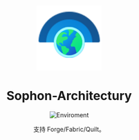 <div align="center">

<img height="150" src="icon/icon-400x400.png" width="150"/>

# Sophon-Architectury

![Enviroment](https://img.shields.io/badge/Enviroment-Client-purple)

支持 Forge/Fabric/Quilt。

</div>